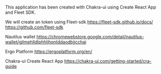 This application has been created with Chakra-ui using Create React App and Fleet SDK.


We will create an token using Fleet-sdk
https://fleet-sdk.github.io/docs/
https://github.com/fleet-sdk

Nautilus wallet
https://chromewebstore.google.com/detail/nautilus-wallet/gjlmehlldlphhljhpnlddaodbjjcchai


Ergo Platform
https://ergoplatform.org/en/


Chakra-ui Create React App
https://chakra-ui.com/getting-started/cra-guide

